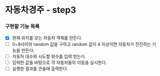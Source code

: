 # 자동차경주 - step3

### 구현할 기능 목록

- [x] 현재 위치를 갖는 자동차 객체를 만든다.
- [ ] 0~9사이의 random 값을 구하고 random 값이 4 이상이면 자동차가 전진하는 기능을 만든다.
- [ ] 자동차 대수와 시도할 회수를 입력 받는다.
- [ ] 입력한 값을 바탕으로 각 자동차들의 이동을 실시한다.
- [ ] 실행한 결과를 콘솔에 출력한다.